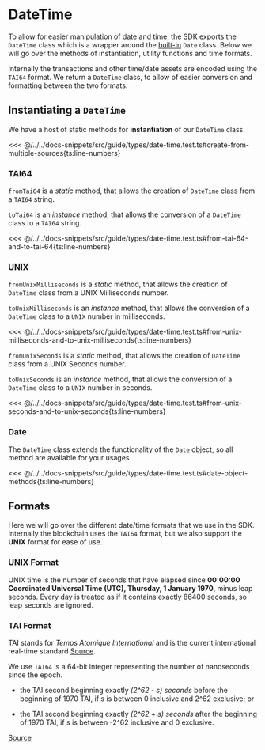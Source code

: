 # DateTime

To allow for easier manipulation of date and time, the SDK exports the `DateTime` class which is a wrapper around the [built-in](https://developer.mozilla.org/en-US/docs/Web/JavaScript/Reference/Global_Objects/Date) `Date` class. Below we will go over the methods of instantiation, utility functions and time formats.

Internally the transactions and other time/date assets are encoded using the `TAI64` format. We return a `DateTime` class, to allow of easier conversion and formatting between the two formats.

## Instantiating a `DateTime`

We have a host of static methods for **instantiation** of our `DateTime` class.

<<< @/../../docs-snippets/src/guide/types/date-time.test.ts#create-from-multiple-sources{ts:line-numbers}

### TAI64

`fromTai64` is a _static_ method, that allows the creation of `DateTime` class from a `TAI64` string.

`toTai64` is an _instance_ method, that allows the conversion of a `DateTime` class to a `TAI64` string.

<<< @/../../docs-snippets/src/guide/types/date-time.test.ts#from-tai-64-and-to-tai-64{ts:line-numbers}

### UNIX

`fromUnixMilliseconds` is a _static_ method, that allows the creation of `DateTime` class from a UNIX Milliseconds number.

`toUnixMilliseconds` is an _instance_ method, that allows the conversion of a `DateTime` class to a `UNIX` number in milliseconds.

<<< @/../../docs-snippets/src/guide/types/date-time.test.ts#from-unix-milliseconds-and-to-unix-milliseconds{ts:line-numbers}

`fromUnixSeconds` is a _static_ method, that allows the creation of `DateTime` class from a UNIX Seconds number.

`toUnixSeconds` is an _instance_ method, that allows the conversion of a `DateTime` class to a `UNIX` number in seconds.

<<< @/../../docs-snippets/src/guide/types/date-time.test.ts#from-unix-seconds-and-to-unix-seconds{ts:line-numbers}

### Date

The `DateTime` class extends the functionality of the `Date` object, so all method are available for your usages.

<<< @/../../docs-snippets/src/guide/types/date-time.test.ts#date-object-methods{ts:line-numbers}

## Formats

Here we will go over the different date/time formats that we use in the SDK. Internally the blockchain uses the `TAI64` format, but we also support the **UNIX** format for ease of use.

### UNIX Format

UNIX time is the number of seconds that have elapsed since **00:00:00 Coordinated Universal Time (UTC), Thursday, 1 January 1970**, minus leap seconds. Every day is treated as if it contains exactly 86400 seconds, so leap seconds are ignored.

### TAI Format

TAI stands for _Temps Atomique International_ and is the current international real-time standard [Source](https://cr.yp.to/libtai/tai64.html).

We use `TAI64` is a 64-bit integer representing the number of nanoseconds since the epoch.

- the TAI second beginning exactly _(2^62 - s) seconds_ before the beginning of 1970 TAI, if s is between 0 inclusive and 2^62 exclusive; or

- the TAI second beginning exactly _(2^62 + s) seconds_ after the beginning of 1970 TAI, if s is between -2^62 inclusive and 0 exclusive.

[Source](https://cr.yp.to/libtai/tai64.html)
